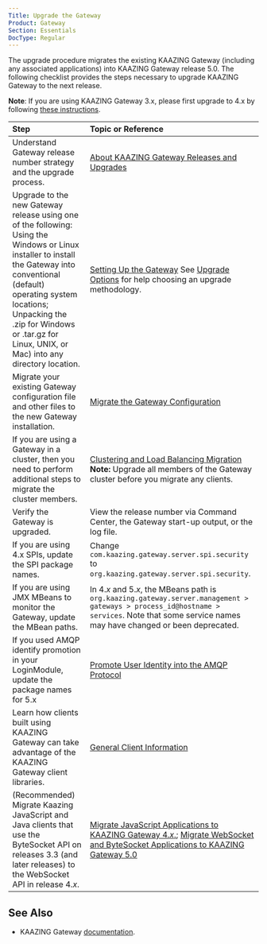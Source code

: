 ```yaml
---
Title: Upgrade the Gateway
Product: Gateway
Section: Essentials
DocType: Regular
---
```


The upgrade procedure migrates the existing KAAZING Gateway (including any associated applications) into KAAZING Gateway release 5.0. The following checklist provides the steps necessary to upgrade KAAZING Gateway to the next release.

**Note**: If you are using KAAZING Gateway 3.x, please first upgrade to 4.x by following [these instructions](http://developer.kaazing.com/documentation/gateway/4.0/upgrade/o_upgrade.html).

| Step                                                                                                                                                                                                                                                                               | Topic or Reference                                                                                                                                                                                                  |
|:-----------------------------------------------------------------------------------------------------------------------------------------------------------------------------------------------------------------------------------------------------------------------------------|:--------------------------------------------------------------------------------------------------------------------------------------------------------------------------------------------------------------------|
| Understand Gateway release number strategy and the upgrade process.                                                                                                                                                                                                                | [About KAAZING Gateway Releases and Upgrades](c_upgrade_gw.md)                                                                                                                                                      |
| Upgrade to the new Gateway release using one of the following: Using the Windows or Linux installer to install the Gateway into conventional (default) operating system locations; Unpacking the .zip for Windows or .tar.gz for Linux, UNIX, or Mac) into any directory location. | [Setting Up the Gateway](../about/setup-guide.md) See [Upgrade Options](c_upgrade_gw.md#upgrade-options) for help choosing an upgrade methodology.                                                                  |
| Migrate your existing Gateway configuration file and other files to the new Gateway installation.                                                                                                                                                                                  | [Migrate the Gateway Configuration](p_migrate_gwconfig.md)                                                                                                                                                          |
| If you are using a Gateway in a cluster, then you need to perform additional steps to migrate the cluster members.                                                                                                                                                                 | [Clustering and Load Balancing Migration](../high-availability/u_high_availability.md#clustering-and-load-balancing-migration) **Note:** Upgrade all members of the Gateway cluster before you migrate any clients. |
| Verify the Gateway is upgraded.                                                                                                                                                                                                                                                    | View the release number via Command Center, the Gateway start-up output, or the log file.                                                                                                                           |
| If you are using 4.x SPIs, update the SPI package names.                                                                                                                                                                                                                           | Change `com.kaazing.gateway.server.spi.security` to `org.kaazing.gateway.server.spi.security`.                                                                                                                      |
| If you are using JMX MBeans to monitor the Gateway, update the MBean paths.                                                                                                                                                                                                        | In 4.*x* and 5.*x*, the MBeans path is `org.kaazing.gateway.server.management > gateways > process_id@hostname > services`. Note that some service names may have changed or been deprecated.                       |
| If you used AMQP identify promotion in your LoginModule, update the package names for 5.x                                                                                                                                                                                          | [Promote User Identity into the AMQP Protocol](../security/p_auth_user_identity_promotion.md)                                                                                                                       |
| Learn how clients built using KAAZING Gateway can take advantage of the KAAZING Gateway client libraries.                                                                                                                                                                          | [General Client Information](../dev-general/c_general_client_information.md)                                                                                                                                        |
| (Recommended) Migrate Kaazing JavaScript and Java clients that use the ByteSocket API on releases 3.3 (and later releases) to the WebSocket API in release 4.*x*.                                                                                                                  | [Migrate JavaScript Applications to KAAZING Gateway 4.*x*.](../javascript/p_dev_js_migrate.md); [Migrate WebSocket and ByteSocket Applications to KAAZING Gateway 5.0](../java/p_dev_android_migrate.md)            |

See Also
------------------------------

-   KAAZING Gateway [documentation](../index.md).
